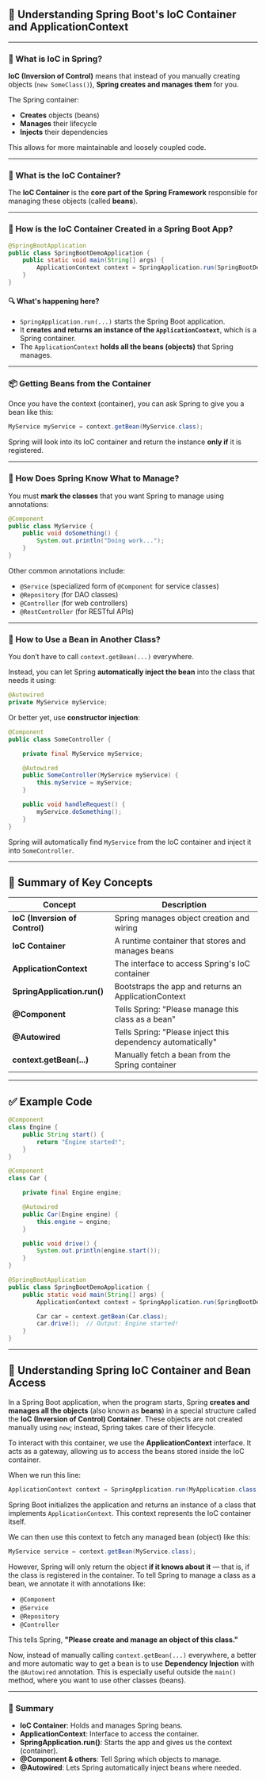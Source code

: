 ## 📘 Understanding Spring Boot's IoC Container and ApplicationContext

---

### 🧠 What is IoC in Spring?

**IoC (Inversion of Control)** means that instead of you manually creating objects (`new SomeClass()`), **Spring creates and manages them** for you.

The Spring container:

* **Creates** objects (beans)
* **Manages** their lifecycle
* **Injects** their dependencies

This allows for more maintainable and loosely coupled code.

---

### 🧰 What is the IoC Container?

The **IoC Container** is the **core part of the Spring Framework** responsible for managing these objects (called **beans**).

---

### 🚀 How is the IoC Container Created in a Spring Boot App?

```java
@SpringBootApplication
public class SpringBootDemoApplication {
    public static void main(String[] args) {
        ApplicationContext context = SpringApplication.run(SpringBootDemoApplication.class, args);
    }
}
```

#### 🔍 What's happening here?

* `SpringApplication.run(...)` starts the Spring Boot application.
* It **creates and returns an instance of the `ApplicationContext`**, which is a Spring container.
* The `ApplicationContext` **holds all the beans (objects)** that Spring manages.

---

### 📦 Getting Beans from the Container

Once you have the context (container), you can ask Spring to give you a bean like this:

```java
MyService myService = context.getBean(MyService.class);
```

Spring will look into its IoC container and return the instance **only if** it is registered.

---

### 📍 How Does Spring Know What to Manage?

You must **mark the classes** that you want Spring to manage using annotations:

```java
@Component
public class MyService {
    public void doSomething() {
        System.out.println("Doing work...");
    }
}
```

Other common annotations include:

* `@Service` (specialized form of `@Component` for service classes)
* `@Repository` (for DAO classes)
* `@Controller` (for web controllers)
* `@RestController` (for RESTful APIs)

---

### 🤝 How to Use a Bean in Another Class?

You don’t have to call `context.getBean(...)` everywhere.

Instead, you can let Spring **automatically inject the bean** into the class that needs it using:

```java
@Autowired
private MyService myService;
```

Or better yet, use **constructor injection**:

```java
@Component
public class SomeController {

    private final MyService myService;

    @Autowired
    public SomeController(MyService myService) {
        this.myService = myService;
    }

    public void handleRequest() {
        myService.doSomething();
    }
}
```

Spring will automatically find `MyService` from the IoC container and inject it into `SomeController`.

---

## 🔁 Summary of Key Concepts

| Concept                        | Description                                                 |
| ------------------------------ | ----------------------------------------------------------- |
| **IoC (Inversion of Control)** | Spring manages object creation and wiring                   |
| **IoC Container**              | A runtime container that stores and manages beans           |
| **ApplicationContext**         | The interface to access Spring's IoC container              |
| **SpringApplication.run()**    | Bootstraps the app and returns an ApplicationContext        |
| **@Component**                 | Tells Spring: "Please manage this class as a bean"          |
| **@Autowired**                 | Tells Spring: "Please inject this dependency automatically" |
| **context.getBean(...)**       | Manually fetch a bean from the Spring container             |

---

## ✅ Example Code

```java
@Component
class Engine {
    public String start() {
        return "Engine started!";
    }
}

@Component
class Car {

    private final Engine engine;

    @Autowired
    public Car(Engine engine) {
        this.engine = engine;
    }

    public void drive() {
        System.out.println(engine.start());
    }
}

@SpringBootApplication
public class SpringBootDemoApplication {
    public static void main(String[] args) {
        ApplicationContext context = SpringApplication.run(SpringBootDemoApplication.class, args);

        Car car = context.getBean(Car.class);
        car.drive();  // Output: Engine started!
    }
}
```
---

## 🔄 Understanding Spring IoC Container and Bean Access

In a Spring Boot application, when the program starts, Spring **creates and manages all the objects** (also known as **beans**) in a special structure called the **IoC (Inversion of Control) Container**. These objects are not created manually using `new`; instead, Spring takes care of their lifecycle.

To interact with this container, we use the **ApplicationContext** interface. It acts as a gateway, allowing us to access the beans stored inside the IoC container.

When we run this line:

```java
ApplicationContext context = SpringApplication.run(MyApplication.class, args);
```

Spring Boot initializes the application and returns an instance of a class that implements `ApplicationContext`. This context represents the IoC container itself.

We can then use this context to fetch any managed bean (object) like this:

```java
MyService service = context.getBean(MyService.class);
```

However, Spring will only return the object **if it knows about it** — that is, if the class is registered in the container. To tell Spring to manage a class as a bean, we annotate it with annotations like:

* `@Component`
* `@Service`
* `@Repository`
* `@Controller`

This tells Spring, **"Please create and manage an object of this class."**

Now, instead of manually calling `context.getBean(...)` everywhere, a better and more automatic way to get a bean is to use **Dependency Injection** with the `@Autowired` annotation. This is especially useful outside the `main()` method, where you want to use other classes (beans).

---

### 🔁 Summary

* **IoC Container**: Holds and manages Spring beans.
* **ApplicationContext**: Interface to access the container.
* **SpringApplication.run()**: Starts the app and gives us the context (container).
* **@Component & others**: Tell Spring which objects to manage.
* **@Autowired**: Lets Spring automatically inject beans where needed.
